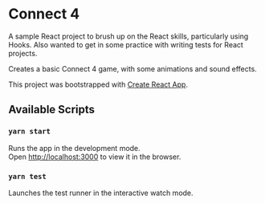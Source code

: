 # Connect 4
A sample React project to brush up on the React skills, particularly using Hooks. Also wanted to get in some practice with writing tests for React projects.

Creates a basic Connect 4 game, with some animations and sound effects.

This project was bootstrapped with [Create React App](https://github.com/facebook/create-react-app).

## Available Scripts

### `yarn start`

Runs the app in the development mode.\
Open [http://localhost:3000](http://localhost:3000) to view it in the browser.

### `yarn test`

Launches the test runner in the interactive watch mode.

